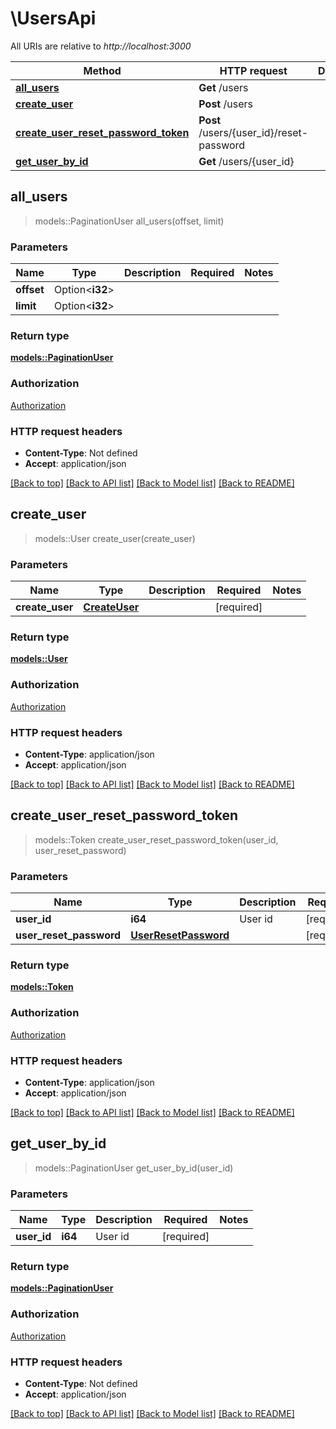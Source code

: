 # \UsersApi

All URIs are relative to *http://localhost:3000*

Method | HTTP request | Description
------------- | ------------- | -------------
[**all_users**](UsersApi.md#all_users) | **Get** /users | 
[**create_user**](UsersApi.md#create_user) | **Post** /users | 
[**create_user_reset_password_token**](UsersApi.md#create_user_reset_password_token) | **Post** /users/{user_id}/reset-password | 
[**get_user_by_id**](UsersApi.md#get_user_by_id) | **Get** /users/{user_id} | 



## all_users

> models::PaginationUser all_users(offset, limit)


### Parameters


Name | Type | Description  | Required | Notes
------------- | ------------- | ------------- | ------------- | -------------
**offset** | Option<**i32**> |  |  |
**limit** | Option<**i32**> |  |  |

### Return type

[**models::PaginationUser**](Pagination_User.md)

### Authorization

[Authorization](../README.md#Authorization)

### HTTP request headers

- **Content-Type**: Not defined
- **Accept**: application/json

[[Back to top]](#) [[Back to API list]](../README.md#documentation-for-api-endpoints) [[Back to Model list]](../README.md#documentation-for-models) [[Back to README]](../README.md)


## create_user

> models::User create_user(create_user)


### Parameters


Name | Type | Description  | Required | Notes
------------- | ------------- | ------------- | ------------- | -------------
**create_user** | [**CreateUser**](CreateUser.md) |  | [required] |

### Return type

[**models::User**](User.md)

### Authorization

[Authorization](../README.md#Authorization)

### HTTP request headers

- **Content-Type**: application/json
- **Accept**: application/json

[[Back to top]](#) [[Back to API list]](../README.md#documentation-for-api-endpoints) [[Back to Model list]](../README.md#documentation-for-models) [[Back to README]](../README.md)


## create_user_reset_password_token

> models::Token create_user_reset_password_token(user_id, user_reset_password)


### Parameters


Name | Type | Description  | Required | Notes
------------- | ------------- | ------------- | ------------- | -------------
**user_id** | **i64** | User id | [required] |
**user_reset_password** | [**UserResetPassword**](UserResetPassword.md) |  | [required] |

### Return type

[**models::Token**](Token.md)

### Authorization

[Authorization](../README.md#Authorization)

### HTTP request headers

- **Content-Type**: application/json
- **Accept**: application/json

[[Back to top]](#) [[Back to API list]](../README.md#documentation-for-api-endpoints) [[Back to Model list]](../README.md#documentation-for-models) [[Back to README]](../README.md)


## get_user_by_id

> models::PaginationUser get_user_by_id(user_id)


### Parameters


Name | Type | Description  | Required | Notes
------------- | ------------- | ------------- | ------------- | -------------
**user_id** | **i64** | User id | [required] |

### Return type

[**models::PaginationUser**](Pagination_User.md)

### Authorization

[Authorization](../README.md#Authorization)

### HTTP request headers

- **Content-Type**: Not defined
- **Accept**: application/json

[[Back to top]](#) [[Back to API list]](../README.md#documentation-for-api-endpoints) [[Back to Model list]](../README.md#documentation-for-models) [[Back to README]](../README.md)

